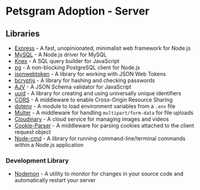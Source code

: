 # Petsgram Adoption - Server

## Libraries

- [Express](https://expressjs.com/) - A fast, unopinionated, minimalist web framework for Node.js
- [MySQL](https://www.npmjs.com/package/mysql) - A Node.js driver for MySQL
- [Knex](http://knexjs.org/) - A SQL query builder for JavaScript
- [pg](https://www.npmjs.com/package/pg) - A non-blocking PostgreSQL client for Node.js
- [jsonwebtoken](https://www.npmjs.com/package/jsonwebtoken) - A library for working with JSON Web Tokens
- [bcryptjs](https://www.npmjs.com/package/bcryptjs) - A library for hashing and checking passwords
- [AJV](https://ajv.js.org/) - A JSON Schema validator for JavaScript
- [uuid](https://www.npmjs.com/package/uuid) - A library for creating and using universally unique identifiers
- [CORS](https://www.npmjs.com/package/cors) - A middleware to enable Cross-Origin Resource Sharing
- [dotenv](https://www.npmjs.com/package/dotenv) - A module to load environment variables from a `.env` file
- [Multer](https://www.npmjs.com/package/multer) - A middleware for handling `multipart/form-data` for file uploads
- [Cloudinary](https://cloudinary.com/) - A cloud service for managing images and videos
- [Cookie-Parser](https://www.npmjs.com/package/cookie-parser) - A middleware for parsing cookies attached to the client request object
- [Node-cmd](https://www.npmjs.com/package/node-cmd) - A library for running command-line/terminal commands within a Node.js application

### Development Library

- [Nodemon](https://nodemon.io/) - A utility to monitor for changes in your source code and automatically restart your server
